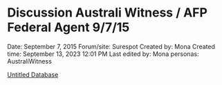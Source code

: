 # Discussion Australi Witness / AFP Federal Agent 9/7/15

Date: September 7, 2015
Forum/site: Surespot
Created by: Mona
Created time: September 13, 2023 12:01 PM
Last edited by: Mona
personas: AustraliWitness

[Untitled Database](Discussion%20Australi%20Witness%20AFP%20Federal%20Agent%209%207%20%20bfe8e743bf1e40da8ebb613410abdc01/Untitled%20Database%2007d2d5bf3f784265880e2aaf74a52075.csv)